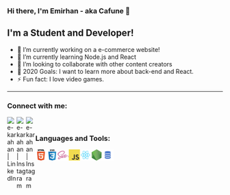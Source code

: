 ### Hi there, I'm Emirhan - aka Cafune 👋

## I'm a Student and Developer!
- 🔭 I’m currently working on a e-commerce website!
- 🌱 I’m currently learning Node.js and React
- 👯 I’m looking to collaborate with other content creators
- 🥅 2020 Goals: I want to learn more about back-end and React. 
- ⚡ Fun fact: I love video games.

---

### Connect with me:
[<img align="left" alt="e-karahan | LinkedIn" width="22px" src="https://cdn.jsdelivr.net/npm/simple-icons@v3/icons/linkedin.svg" />][linkedin]
[<img align="left" alt="e-karahan | Instagram" width="22px" src="https://cdn.jsdelivr.net/npm/simple-icons@v3/icons/instagram.svg" />][instagram]
[<img align="left" alt="e-karahan | Instagram" width="22px" src="https://cdn.jsdelivr.net/npm/simple-icons@v3/icons/gmail.svg" />][gmail]

<br />

### Languages and Tools:

<img align="left" alt="HTML5" width="26px" src="https://raw.githubusercontent.com/github/explore/80688e429a7d4ef2fca1e82350fe8e3517d3494d/topics/html/html.png" />
<img align="left" alt="CSS3" width="26px" src="https://raw.githubusercontent.com/github/explore/80688e429a7d4ef2fca1e82350fe8e3517d3494d/topics/css/css.png" />
<img align="left" alt="Sass" width="26px" src="https://raw.githubusercontent.com/github/explore/80688e429a7d4ef2fca1e82350fe8e3517d3494d/topics/sass/sass.png" />
<img align="left" alt="JavaScript" width="26px" src="https://raw.githubusercontent.com/github/explore/80688e429a7d4ef2fca1e82350fe8e3517d3494d/topics/javascript/javascript.png" />
<img align="left" alt="React" width="26px" src="https://raw.githubusercontent.com/github/explore/80688e429a7d4ef2fca1e82350fe8e3517d3494d/topics/react/react.png" />
<img align="left" alt="Node.js" width="26px" src="https://raw.githubusercontent.com/github/explore/80688e429a7d4ef2fca1e82350fe8e3517d3494d/topics/nodejs/nodejs.png" />
<img align="left" alt="SQL" width="26px" src="https://raw.githubusercontent.com/github/explore/80688e429a7d4ef2fca1e82350fe8e3517d3494d/topics/sql/sql.png" />

<br />
<br />

[instagram]: https://www.instagram.com/_emirhankarahan/
[linkedin]: https://www.linkedin.com/in/emirhan-karahan/
[gmail]: emirhankarahan37@gmail.com

